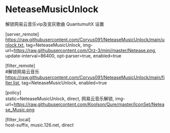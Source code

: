 # NeteaseMusicUnlock
解锁网易云音乐vip及变灰歌曲
QuantumultX 设置

[server_remote]  
https://raw.githubusercontent.com/Corvus091/NeteaseMusicUnlock/main/unlock.txt, tag=NeteaseMusicUnlock, img-url=https://raw.githubusercontent.com/Orz-3/mini/master/Netease.png, update-interval=86400, opt-parser=true, enabled=true  

[filter_remote]  
#解锁网易云音乐  
https://raw.githubusercontent.com/Corvus091/NeteaseMusicUnlock/main/filter.list, tag=NeteaseMusicUnlock, enabled=true  

[policy]  
static=NeteaseMusicUnlock, direct, 网易云音乐解锁, img-url=https://raw.githubusercontent.com/Koolson/Qure/master/IconSet/Netease_Music.png  

[filter_local]  
host-suffix, music.126.net, direct  
